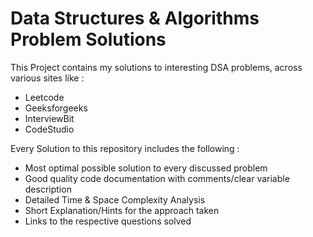 # Data Structures & Algorithms Problem Solutions
This Project contains my solutions to interesting DSA problems, across various sites like :
- Leetcode
- Geeksforgeeks
- InterviewBit
- CodeStudio

Every Solution to this repository includes the following :

- Most optimal possible solution to every discussed problem
- Good quality code documentation with comments/clear variable description
- Detailed Time & Space Complexity Analysis
- Short Explanation/Hints for the approach taken
- Links to the respective questions solved 
